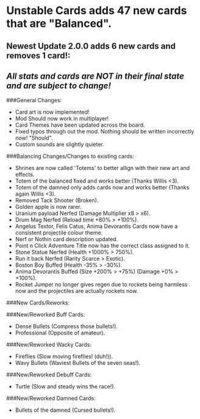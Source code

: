 # Unstable Cards adds 47 new cards that are "Balanced".

## Newest Update 2.0.0 adds 6 new cards and removes 1 card!:
## *All stats and cards are NOT in their final state and are subject to change!*
###General Changes:

- Card art is now implemented!
- Mod Should now work in multiplayer!
- Card Themes have been updated across the board.
- Fixed typos through out the mod. Nothing should be written incorrectly now! "Should".
- Custom sounds are slightly quieter.

###Balancing Changes/Changes to existing cards:

- Shrines are now called 'Totems' to better allign with their new art and effects.
- Totem of the balanced fixed and works better (Thanks Willis <3).
- Totem of the damned only adds cards now and works better (Thanks again Willis <3).
- Removed Tack Shooter (Broken).
- Golden apple is now rarer.
- Uranium payload Nerfed (Damage Multiplier x8 > x6).
- Drum Mag Nerfed (Reload time +80% > +100%).
- Angelus Textor, Felis Catus, Anima Devorantis Cards now have a consistent projectile colour theme.
- Nerf or Nothin card description updated.
- Point n Click Adventure Title now has the correct class assigned to it.
- Stone Statue Nerfed (Health +1000% > 750%).
- Run it back Nerfed (Rarity Scarce > Exotic).
- Boston Boy Buffed (Health -35% > -30%).
- Anima Devorantis Buffed (Size +200% > +75%) (Damage +0% > +100%).
- Rocket Jumper no longer gives regen due to rockets being harmless now and the projectiles are actually rockets now.

###New Cards/Reworks:

###New/Reworked Buff Cards:
- Dense Bullets (Compress those bullets!).
- Professional (Opposite of amateur).

###New/Reworked Wacky Cards:
- Fireflies (Slow moving fireflies! (duh!)).
- Wavy Bullets (Waviest Bullets of the seven seas!).

###New/Reworked Debuff Cards:
- Turtle (Slow and steady wins the race!).

###New/Reworked Damned Cards:
- Bullets of the damned (Cursed bullets!).
